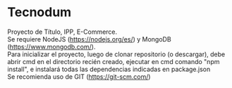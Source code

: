 # Tecnodum
Proyecto de Título, IPP, E-Commerce.  
Se requiere NodeJS (https://nodejs.org/es/) y MongoDB (https://www.mongodb.com/).  
Para inicializar el proyecto, luego de clonar repositorio (o descargar), debe abrir cmd en el directorio recién creado, ejecutar en cmd comando "npm install", e instalará todas las dependencias indicadas en package.json  
Se recomienda uso de GIT (https://git-scm.com/)
